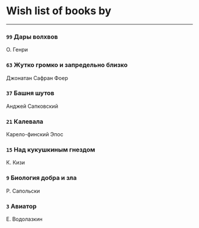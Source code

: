 # Wish list of books by [](https://plus.google.com/u/0/107756383717359753203/)
---

### `99` Дары волхвов
О. Генри

### `63` Жутко громко и запредельно близко
Джонатан Сафран Фоер

### `37` Башня шутов
Анджей Сапковский

### `21` Калевала
Карело-финский Эпос

### `15` Над кукушкиным гнездом
К. Кизи

### `9` Биология добра и зла
Р. Сапольски

### `3` Авиатор
Е. Водолазкин


